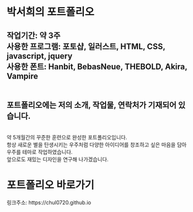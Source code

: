 <h1>박서희의 포트폴리오</h1>
<h2>
  작업기간: 약 3주<br>
  사용한 프로그램: 포토샵, 일러스트, HTML, CSS, javascript, jquery<br>
  사용한 폰트: Hanbit, BebasNeue, THEBOLD, Akira, Vampire<br>
  <br><br>
  포트폴리오에는 저의 소개, 작업물, 연락처가 기재되어 있습니다.
</h2>
<br>
약 5개월간의 꾸준한 훈련으로 완성한 포트폴리오입니다. <br>
항상 새로운 별을 탄생시키는 우주처럼 다양한 아이디어를 창조하고 싶은 마음을 담아 우주를 테마로 작업하였습니다.<br>
앞으로도 재밌는 디자인을 연구해 나가겠습니다.
<br>
<h1>포트폴리오 바로가기</h1>
링크주소: https://chul0720.github.io
